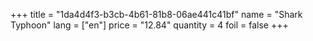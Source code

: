 +++
title = "1da4d4f3-b3cb-4b61-81b8-06ae441c41bf"
name = "Shark Typhoon"
lang = ["en"]
price = "12.84"
quantity = 4
foil = false
+++
